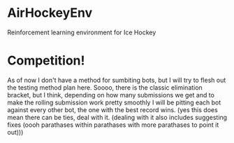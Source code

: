 # AirHockeyEnv
Reinforcement learning environment for Ice Hockey
# Competition!
As of now I don't have a method for sumbiting bots, but I will try to flesh out the testing method plan here.
Soooo, there is the classic elimination bracket, but I think, depending on how many submissions we get and to
make the rolling submission work pretty smoothly I will be pitting each bot against every other bot, the one with the
best record wins. (yes this does mean there can be ties, deal with it. (dealing with it also includes suggesting fixes (oooh parathases within parathases with more parathases to point it out)))
